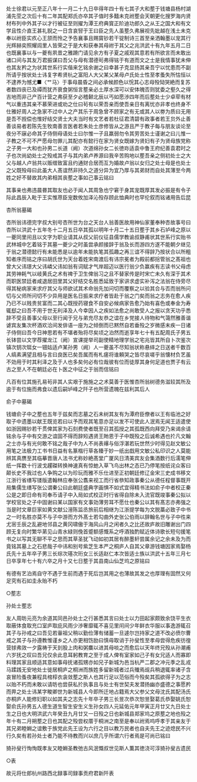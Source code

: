 <!-- { "loadSidebar": true } -->
处士徐君以元至正八年十一月二十九日卒得年四十有七其子大和塟于钱塘县杨村湖浦先茔之次后十有二年其配郑氏亦卒其子值时多囏未克祔塟会天朝更化搜罗海内贤材布列中外其子以才行被征至则擢为潭王府典寳正阶迪功郎久之从王之国大和有文学且性介直王甚礼貎之一日含哀唘于王曰臣之先人虽塟久弗展视先妣越在浅土未克奉以祔臣实疚心王颔而怜之予告襄事且赐寳钞若干锭制诗三首至亲洒翰墨以宠其行光辉赫奕照耀闾里人皆荣之于是大和获奉其母祔于其父之兆洪武十有九年五月二日也既襄事以与一夔有夙昔之雅蹐门请见余方有子夏之戚观其意若有所欲言而未敢出诸口间与其友万君振谋曰吾父与母有潜德茍弗得铭于有道而文之士是我情事犹未伸也其友矜之为状其世系行实偕来乞铭余谢之曰幸甚子克显扬其亲吾宁以忧患而不副所请乎按状处士讳复字希贤杭之富阳人大父某父某母卢氏处士性至孝蚤失所怙恒以不逮养为憾尤■〈艹马〉于事母晨昏之间必承候颜色以恱其心志母殁恸哭絶而复苏者数四丧已及禫而犹齐衰食粥恒言塟亲必土厚水深可以安体魄否则犹委之壑久之得吉地而非己产百计营之弗获至夕必稽颡北辰以丐如愿渉四年而后塟处士少卓荦有材气以重违其亲不慕荣进或劝之仕曰茍有以荣吾亲而使吾亲日有离忧亦非孝也终身不仕雅好周人之急家不过中人之产其乐于周急曾不顾家之有无或其人以劵为质曰无用是吾不觊偿也惟好结交贤士大夫当时有文艺者若杜征君清碧有政事者若王贠外止善善谈易者若陈先生牧南善言医者若朱处士彦修皆从之游且严于教子每与朋友谈论至夜分不寐必命其子侍侧母语处士曰尔惟一子且羸弱勿令其劳苦处士谨谢之曰儿惟一子教之不可不严愿母勿罪儿其配亦有懿行在家为贤女既嫁为贤妇有子为贤母族党称之子男一大和也孙男二长道（阙）次道绵孙女二长徳珎适袁中鲁王府纪善袁君时之子也次尚幼处士之殁戒其子与其内弟卢养源曰我辛苦购地以塟吾亲之侧初处士之大父与越人卢翁共以贩缯致富且约通财合居而互为婚故卢翁以女归之处士母是也处士之父既殁母曰此虽大人髙谊然非持久之道分异为宜乃厚与其弟财而自处其薄至今两姓之好不替故其内弟相其丧塟之事如己事云铭曰

其事亲也弗违晨昬其取友也必于闻人其周急也宁窘于身其宠既厚其发必振是有令子际此昌辰入毗于王实惟荩臣宠数攸加泽沁殁存顾此恤典时也罕伦叙而铭诸用告后昆

杏所翁墓碣

杏所翁讳德完字叔大别号杏所世为台之天台人翁善医故用神仙家董奉种杏故事号曰杏所以洪武十五年冬十二月五日卒其孤以明年十月二十五日塟于其乡石垆峰之原以一夔同里闬且以文字为职业请其从叔父前仪征县儒学教谕叔静甫状其世系行实贻书武林城中乞着铭于其墓一夔少之时虽尝承颜接辞于翁及长而游四方遂不能朝夕继见于翁之潜德懿行有未能悉是以逾年未能执笔其孤趣之再三谊不得辞乃按状合以所粗知者序而铭之序曰胡氏世为天台着姓宋南渡后有讳宗冕者为殿前都捴管翁之髙祖也曾大父讳璟大父讳嶙父讳如翁有词赋才气岸超迈以医行翁少负赢疾有志读书父母虑其劳神耗气以岐黄氏之术有禆于卫生俾翁习之且不替家传是时宋亡未久有深于其术而职医禁廷者咸退居田里其父好结交名胜悉延致于家讲求虚实补泻之法翁在侍旁尽得其秘病家来求疗其父与师欲试其术命翁先加问切而覆察之以验其合与否而翁所问切与父师所问切不少异用是医名日振来求疗者皆赴于翁之门矣而翁之志务在愈人疾乃已不以贱贵贫富而二其心既授药寝食不自安必候病家告愈乃始有喜色或奉金为寿辄郄之曰吾不用于世无利泽及人今幸因人之疾如法愈之尚敢受人之报以贪天功乎悉辞不受且善事父母以至行闻于兄与弟充尽友恭之谊在乡党接人待物和气蔼然雅善谐谑宾友集次杯酒欢洽间发俳语一座为之倾倒而已黙然自若垂殁之岁微感末疾一日诸子侍侧曰吾今日神思若有不堪者殆将尽矣顷之泊然而逝享年七十有五配周氏子男五长钵尝以文学荐擢龙江（阙）宣课提举司副使精地理学翁之宅兆皆其所自卜次鉴次镇次钥次铤女一钿姑适卢某孙男（阙）人一夔虽不尽知翁状称悬繂之日送者千数百人缟素满望且相与言曰良医已矣吾属而有札瘥将谁頼哭之皆尽哀嗟乎翁懐材负艺虽不効用于时其利泽之及于人也多矣何必有位哉彼有位而徒厚其身何足道也贾子有云古之至人不在朝廷必在卜医之中征之于翁而信铭曰

凡百有位其施孔易茍非其人实艰于施施之之术莫善于医惟杏所翁树德务滋较其所及逾于有位施而弗食以遗后嗣垆峰之阡子也所营遗魄在兹利其后人

俞子中墓碣

钱塘俞子中之塟也五年于兹矣而志墓之石未树其友有为潭府臣僚者以王有临池之好取子中遗墨以献王既览若曰以予而观其笔意亦足以发不可使此人泯焉无闻王适遣使如浙因赐钞若干贯俾其家为石刻费使者既至召其孤授之其孤既西向拜受乃来谒余请铭余与子中有交游之谊固不得而辞矧遇贤王貤恩于子中既殁之后诚希遇也扵凡文翰之士亦与有光何敢不铭之哉子中为人不尚表襮与俗浮湛若玩世然少时得见赵文敏公用笔之法极力工书书日益有名篆楷行草各臻于妙一纸出戱用文敏公私印识之人莫能辨其真赝至其临摹晋唐人法书尤称妙絶髙堂广厦风日清美宾友会集酒数行后濡笔伸纸一挥数十行波戈趯磔转换神速真有惊虵入草飞鸟出林之态已乃停笔按纸诧众客曰颠长史不我过也人争购之以为珍玩而雅不乐仕进至正初朝廷修辽金宋三史成书移文江浙行省缮写镂版遣翰林应奉张公翥来视工而行省叅知政事秦公从德任程督事既开局集儒生缮写张公谓秦公曰此朝廷盛典字画惧不如式宜得精书法如俞子中者校正秦公是之即日命有司奉币请子中入局如式校正时行省得自除未入流官既竣事秦公拟以学校官处之子中固谢曰某以国家有文事効薄劳耳不愿仕也秦公以其有髙志亦弗强之当是时文章巨家如黄文献公溍陈监丞旅前后相继为江浙提学每为文脱藁必致子中书之一时名胜亦莫不与子中游而方外髙士若勾曲外史张公伯雨以辞翰名世与子中徃来尤宻壬辰之乱避地邻县之黄冈啸傲于海风山月之闲者久之比还故庐故旧雕谢出门四顾无复向时繁华苐见山青水緑则俛首蹙额感慨系之呼酒独酌赋近体诗歌长短句援笔书之以写其无聊不平之思而其草圣犹飞动如初其居有醉墨轩尝属余记之余未及为而竟铭其墓上之石悲哉子中讳和别号紫芝生本严之桐庐人自其父章游钱塘因家焉娶杨氏先十五年卒子男三长琮次璂次珩女三长适赵仁本次皆适士族以洪武十五年三月七日卒享年七十有六卒之月十又七日塟于其县南山仙芝坞之原铭曰

有德有艺泊焉自守不遇于生前而遇于死后岂其用之也薄故其发之也厚理有固然又何足究有石如圭永贻不朽

○塟志

孙处士塟志

友人周昉元亮为余道其同邑孙处士之行甚悉其言曰处士以力田起家颇致余饶平生衣取蔽体食取充口室庐取庇风雨少渉奢靡辄不喜见里闬间少年鲜衣华服以事逸游辄召其子与孙戒之曰吾见若軰祖父稍以勤俭薄有储蓄一旦遽尔岂持家之道不改必偾尔曹戒之其子与孙遵教惟谨乡之人亦更相饬励曰慎毋取诮于孙叟性至孝母尝得危疾彷徨营捄弗效一夕露祷于天刲股上肉和粥麋以进其母啖之而愈后以天年终兄殁从孙潮甫六岁抚之叹曰吾兄仅余此息耳躬教育之至于成人俾有室家如己子有女兄适人而寡即料理其家且顺适其意如事母抚诸孤甥亦如兄子新城为邑当杭严二郡之冲元季之乱戎马蹂践无安地处士徙居桐庐之桐洲而族姓多留新城者过兵殱焉觇兵稍退辄率诸子含哀冒险蚤夜兼程具棺椁衣衾敛塟之斯人也其行足以范俗而今殁矣其孤欲得子为之志以贻不朽而未敢以请昉也尝获私扵执事且与处士有世契夫发潜扬幽亦盛德之事愿矜而畀之处士讳某字畯卿世为新城县人今即所迁地占籍焉大父参父文母沈氏其配汤氏亦桐庐人能修妇职以如其夫之志先十年卒子男三长昱次恭次恕昱娶葛氏恭娶姚氏恕娶俞氏孙男五人德生道生智生安生义生孙女四人元延佑元年甲寅正月廿又九日处士生之日也大明洪武六年癸丑九月廿又一日殁之日也新城县郑家坞之原塟之地也殁之年十有二月朔塟之日也其配之殁尝权厝于桐洲之南至是奉以祔焉呜呼孝于其亲友于其兄弟睦婣之谊敷于族党此先王设为六行之目以教万民者也自夫先王之迹熄民不兴行久矣有若孙处士者乃能不待教而兴以庶几乎所谓六行者焉是可尚已铭曰

猗孙叟行恂恂既孝友又睦婣圣教弛古风泯慨叔世见斯人薫其徳浇可淳猗孙叟古遗民

○表

故元将仕郎杭州路西北録事司録事贡府君新阡表

